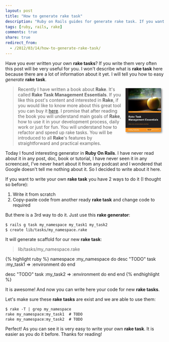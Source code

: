 ```yaml
---
layout: post
title: "How to generate rake task"
description: "Ruby on Rails guides for generate rake task. If you want to write new rake task you can use rails generate task generator. It is Ruby On Rails generator which generates scaffold for the rake task"
tags: [ruby, rails, rake]
comments: true
share: true
redirect_from:
  - /2012/03/14/how-to-generate-rake-task/
---
```



Have you ever written your own __rake tasks__? If you write them very often this post will be very useful for you. I won't describe what is __rake task__ here because there are a lot of information about it yet. I will tell you how to easy _generate_ __rake task__.


<a href="http://goo.gl/0Bw6H4">
  <img src="/images/rake_book.jpg" alt="Rake Task Management Essentials" align="right" vspace="5" hspace="5" width="120"/>
</a>

> Recently I have written a book about **Rake**. It's called **Rake Task Management Essentials**. If you like this post's content and interested in **Rake**, if you would like to know more about this great tool you can buy it [here](http://goo.gl/0Bw6H4). I promise that after reading the book you will understand main goals of **Rake**, how to use it in your development process, daily work or just for fun. You will understand how to refactor and speed up rake tasks. You will be introduced to all **Rake**'s features by straightforward and practical examples.


Today I found interesting generator in __Ruby On Rails__. I have never read about it in any post, doc, book or tutorial, I have never seen it in any screencast, I've never heart about it from any podcast and I wondered that Google doesn't tell me nothing about it. So I decided to write about it here.

If you want to write your own __rake task__ you have 2 ways to do it (I thought so before):

1. Write it from scratch
2. Copy-paste code from another ready __rake task__ and change code to required

But there is a 3rd way to do it. Just use this __rake generator__:

	$ rails g task my_namespace my_task1 my_task2
	$ create lib/tasks/my_namespace.rake

It will generate scaffold for our new __rake task__:
>lib/tasks/my_namespace.rake

{% highlight ruby %}
namespace :my_namespace do
  desc "TODO"
  task :my_task1 => :environment do
  end

  desc "TODO"
  task :my_task2 => :environment do
  end
end
{% endhighlight %}

It is awesome! And now you can write here your code for new __rake tasks__.

Let's make sure these __rake tasks__ are exist and we are able to use them:

	$ rake -T | grep my_namespace
	rake my_namespace:my_task1  # TODO
	rake my_namespace:my_task2  # TODO

Perfect! As you can see it is very easy to write your own __rake task__. It is easier as you do it before. Thanks for reading!
